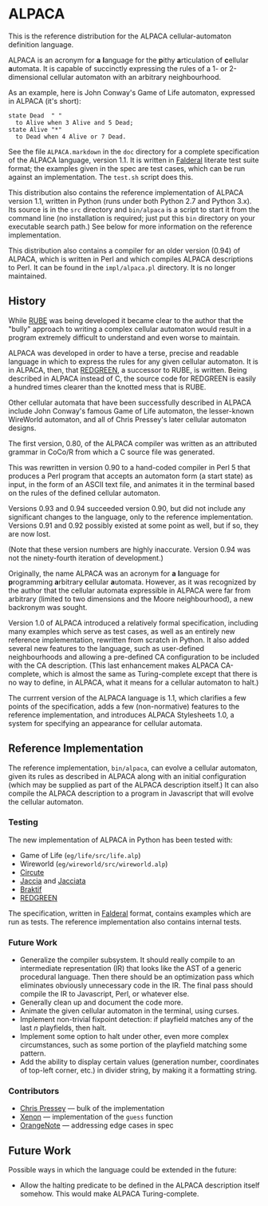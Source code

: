 ALPACA
======

This is the reference distribution for the ALPACA cellular-automaton
definition language.

ALPACA is an acronym for **a** **l**anguage for the **p**ithy
**a**rticulation of **c**ellular **a**utomata.  It is capable of
succinctly expressing the rules of a 1- or 2-dimensional cellular
automaton with an arbitrary neighbourhood.

As an example, here is John Conway's Game of Life automaton, expressed
in ALPACA (it's short):

    state Dead  " "
      to Alive when 3 Alive and 5 Dead;
    state Alive "*"
      to Dead when 4 Alive or 7 Dead.

See the file `ALPACA.markdown` in the `doc` directory for a complete
specification of the ALPACA language, version 1.1.  It is written in
[Falderal][] literate test suite format; the examples given in the
spec are test cases, which can be run against an implementation.
The `test.sh` script does this.

This distribution also contains the reference implementation of ALPACA
version 1.1, written in Python (runs under both Python 2.7 and Python 3.x).
Its source is in the `src` directory
and `bin/alpaca` is a script to start it from the command line (no
installation is required; just put this `bin` directory on your executable
search path.)  See below for more information on the reference
implementation.

This distribution also contains a compiler for an older version (0.94) of
ALPACA, which is written in Perl and which compiles ALPACA descriptions
to Perl.  It can be found in the `impl/alpaca.pl` directory.  It is no longer
maintained.

[Falderal]: http://catseye.tc/node/Falderal

History
-------

While [RUBE][] was being developed it became clear to the author that the
"bully" approach to writing a complex cellular automaton would result in a
program extremely difficult to understand and even worse to maintain.

ALPACA was developed in order to have a terse, precise and readable
language in which to express the rules for any given cellular automaton.
It is in ALPACA, then, that [REDGREEN][], a successor to RUBE, is written.
Being described in ALPACA instead of C, the source code for REDGREEN is
easily a hundred times clearer than the knotted mess that is RUBE.

[RUBE]: http://catseye.tc/node/RUBE
[REDGREEN]: http://catseye.tc/node/REDGEEN

Other cellular automata that have been successfully described in ALPACA
include John Conway's famous Game of Life automaton, the lesser-known
WireWorld automaton, and all of Chris Pressey's later cellular automaton
designs.

The first version, 0.80, of the ALPACA compiler was written as an
attributed grammar in CoCo/R from which a C source file was generated.

This was rewritten in version 0.90 to a hand-coded compiler in Perl 5
that produces a Perl program that accepts an automaton form (a start
state) as input, in the form of an ASCII text file, and animates it
in the terminal based on the rules of the defined cellular automaton.

Versions 0.93 and 0.94 succeeded version 0.90, but did not include any
significant changes to the language, only to the reference implementation.
Versions 0.91 and 0.92 possibly existed at some point as well, but if so,
they are now lost.

(Note that these version numbers are highly inaccurate.  Version 0.94
was not the ninety-fourth iteration of development.)

Originally, the name ALPACA was an acronym for **a** **l**anguage for
**p**rogramming **a**rbitrary **c**ellular **a**utomata.  However, as it
was recognized by the author that the cellular automata expressible in
ALPACA were far from arbitrary (limited to two dimensions and the Moore
neighbourhood), a new backronym was sought.

Version 1.0 of ALPACA introduced a relatively formal specification,
including many examples which serve as test cases, as well as an entirely
new reference implementation, rewritten from scratch in Python.  It also
added several new features to the language, such as user-defined
neighbourhoods and allowing a pre-defined CA configuration to be included
with the CA description.  (This last enhancement makes ALPACA CA-complete,
which is almost the same as Turing-complete except that there is no way
to define, in ALPACA, what it means for a cellular automaton to halt.)

The currrent version of the ALPACA language is 1.1, which clarifies
a few points of the specification, adds a few (non-normative) features to
the reference implementation, and introduces ALPACA Stylesheets 1.0, a
system for specifying an appearance for cellular automata.

Reference Implementation
------------------------

The reference implementation, `bin/alpaca`, can evolve a cellular automaton,
given its rules as described in ALPACA along with an initial configuration
(which may be supplied as part of the ALPACA description itself.)  It can also
compile the ALPACA description to a program in Javascript that will evolve the
cellular automaton.

### Testing ###

The new implementation of ALPACA in Python has been tested with:

*   Game of Life (`eg/life/src/life.alp`)
*   Wireworld (`eg/wireworld/src/wireworld.alp`)
*   [Circute](http://catseye.tc/node/Circute)
*   [Jaccia](http://catseye.tc/node/Jaccia) and
    [Jacciata](http://catseye.tc/node/Jacciata)
*   [Braktif](http://catseye.tc/node/Braktif)
*   [REDGREEN](http://catseye.tc/node/REDGREEN)

The specification, written in [Falderal][] format, contains examples which
are run as tests.  The reference implementation also contains internal tests.

### Future Work ###

*   Generalize the compiler subsystem.  It should really compile to an
    intermediate representation (IR) that looks like the AST of a generic
    procedural language.  Then there should be an optimization pass which
    eliminates obviously unnecessary code in the IR.  The final pass should
    compile the IR to Javascript, Perl, or whatever else.
*   Generally clean up and document the code more.
*   Animate the given cellular automaton in the terminal, using curses.
*   Implement non-trivial fixpoint detection: if playfield matches any of
    the last _n_ playfields, then halt.
*   Implement some option to halt under other, even more complex
    circumstances, such as some portion of the playfield matching some
    pattern.
*   Add the ability to display certain values (generation number,
    coordinates of top-left corner, etc.) in divider string, by making
    it a formatting string.

### Contributors ###

*   [Chris Pressey](https://github.com/cpressey) — bulk of the implementation
*   [Xenon](https://github.com/cmura1) — implementation of the `guess` function
*   [OrangeNote](https://github.com/OrangeNote) — addressing edge cases in spec

Future Work
-----------

Possible ways in which the language could be extended in the future:

*   Allow the halting predicate to be defined in the ALPACA description
    itself somehow.  This would make ALPACA Turing-complete.
